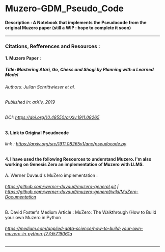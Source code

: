 # Muzero-GDM_Pseudo_Code
#### Description : A Notebook that implements the Pseudocode from the original Muzero paper (still a WIP : hope to complete it soon)
---
### Citations, Refferences and Resources : 
#### 1. Muzero Paper :
##### Title: Mastering Atari, Go, Chess and Shogi by Planning with a Learned Model 
   ###### Authors: Julian Schrittwieser et al.
   ###### Published in: arXiv, 2019
   ###### DOI: https://doi.org/10.48550/arXiv.1911.08265
#### 3. Link to Original Pseudocode
   ###### link : https://arxiv.org/src/1911.08265v1/anc/pseudocode.py
#### 4. I have used the following Resources to understand Muzero. I'm also working on Genesis Zero an implementation of Muzero with LLMS.
   A. Werner Duvaud's MuZero implementation :
   ###### https://github.com/werner-duvaud/muzero-general.git | https://github.com/werner-duvaud/muzero-general/wiki/MuZero-Documentation
   B. David Foster's Medium Article : MuZero: The Walkthrough (How to Build your own Muzero in Python
   ###### https://medium.com/applied-data-science/how-to-build-your-own-muzero-in-python-f77d5718061a
---
